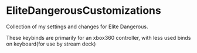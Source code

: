 # EliteDangerousCustomizations
Collection of my settings and changes for Elite Dangerous.

These keybinds are primarily for an xbox360 controller, with less used binds on keyboard(for use by stream deck)
